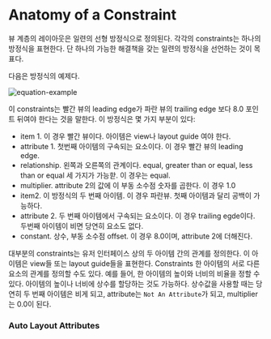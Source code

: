 # Anatomy of a Constraint

뷰 계층의 레이아웃은 일련의 선형 방정식으로 정의된다. 각각의 constraints는 하나의 방정식을 표현한다. 단 하나의 가능한 해결책을 갖는 일련의 방정식을 선언하는 것이 목표다.

다음은 방정식의 예제다.

![equation-example](https://developer.apple.com/library/content/documentation/UserExperience/Conceptual/AutolayoutPG/Art/view_formula_2x.png)

이 constraints는 빨간 뷰의 leading edge가 파란 뷰의 trailing edge 보다 8.0 포인트 뒤여야 한다는 것을 말한다. 이 방정식은 몇 가지 부분이 있다:

- item 1. 이 경우 빨간 뷰이다. 아이템은 view나 layout guide 여야 한다. 
- attribute 1. 첫번째 아이템의 구속되는 요소이다. 이 경우 빨간 뷰의 leading edge.
- relationship. 왼쪽과 오른쪽의 관계이다. equal, greater than or equal, less than or equal 세 가지가 가능핟. 이 경우는 equal.
- multiplier. attribute 2의 값에 이 부동 소수점 숫자를 곱한다. 이 경우 1.0
- item2. 이 방정식의 두 번째 아이템. 이 경우 파란뷰. 첫째 아이템과 달리 공백이 가능하다.
- attribute 2. 두 번째 아이템에서 구속되는 요소이다. 이 경우 trailing egde이다. 두번째 아이템이 비면 당연히 요소도 없다.
- constant. 상수, 부동 소수점 offset. 이 경우 8.0이며, attribute 2에 더해진다. 

대부분의 constraints는 유저 인터페이스 상의 두 아이템 간의 관계를 정의한다. 이 아이템은 view들 또는 layout guide들을 표현한다. Constraints 한 아이템의 서로 다른 요소의 관계를 정의할 수도 있다. 예를 들어, 한 아이템의 높이와 너비의 비율을 정할 수 있다. 아이템의 높이나 너비에 상수를 할당하는 것도 가능하다. 상수값을 사용할 때는 당연히 두 번째 아이템은 비게 되고, attribute는 `Not An Attribute`가 되고, multiplier는 0.0이 된다. 

### Auto Layout Attributes

